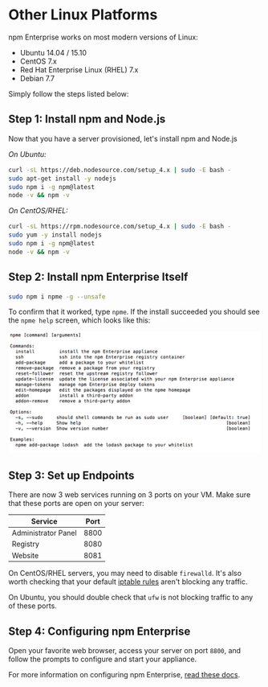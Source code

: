 # Other Linux Platforms

npm Enterprise works on most modern versions of Linux:

- Ubuntu 14.04 / 15.10
- CentOS 7.x
- Red Hat Enterprise Linux (RHEL) 7.x
- Debian 7.7

Simply follow the steps listed below:

## Step 1: Install npm and Node.js

Now that you have a server provisioned, let's install npm and Node.js

_On Ubuntu:_

```bash
curl -sL https://deb.nodesource.com/setup_4.x | sudo -E bash -
sudo apt-get install -y nodejs
sudo npm i -g npm@latest
node -v && npm -v
```

_On CentOS/RHEL:_

```bash
curl -sL https://rpm.nodesource.com/setup_4.x | sudo -E bash -
sudo yum -y install nodejs
sudo npm i -g npm@latest
node -v && npm -v
```

## Step 2: Install npm Enterprise Itself

```bash
sudo npm i npme -g --unsafe
```

To confirm that it worked, type `npme`. If the install succeeded you should see the
`npme help` screen, which looks like this:

  ![npme help in terminal](/gitbook/images/npme-help.png)

## Step 3: Set up Endpoints

There are now 3 web services running on 3 ports on your VM. Make sure that these
ports are open on your server:

| Service                   | Port  |
|-------------------------- |------ |
| Administrator Panel       | 8800  |
| Registry                  | 8080  |
| Website                   | 8081  |

On CentOS/RHEL servers, you may need to disable `firewalld`. It's also worth checking
that your default [iptable rules] aren't blocking any traffic.

On Ubuntu, you should double check that `ufw` is not blocking traffic to any of these
ports.

## Step 4: Configuring npm Enterprise

Open your favorite web browser, access your server on port `8800`, and follow the prompts to configure and start your appliance.

For more information on configuring npm Enterprise, [read these docs](/up-and-running/customization.html).

[iptable rules]: https://www.digitalocean.com/community/tutorials/how-to-list-and-delete-iptables-firewall-rules
